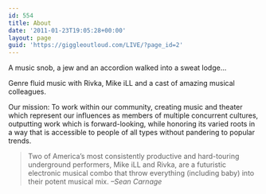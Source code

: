 ```yaml
---
id: 554
title: About
date: '2011-01-23T19:05:28+00:00'
layout: page
guid: 'https://giggleoutloud.com/LIVE/?page_id=2'
---
```


A music snob, a jew and an accordion walked into a sweat lodge...

Genre fluid music with Rivka, Mike iLL and a cast of amazing musical colleagues.

Our mission: To work within our community, creating music and theater which represent our influences as members of multiple concurrent cultures, outputting work which is forward-looking, while honoring its varied roots in a way that is accessible to people of all types without pandering to popular trends.

> Two of America’s most consistently productive and hard-touring underground performers, Mike iLL and Rivka, are a futuristic electronic musical combo that throw everything (including baby) into their potent musical mix. <cite>–Sean Carnage</cite>

